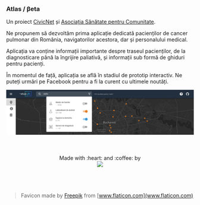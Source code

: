 ### Atlas / βeta

Un proiect [CivicNet](https://civicnet.ro/) și [Asociația Sănătate pentru Comunitate](https://www.facebook.com/SanatatepentruComunitate).

Ne propunem să dezvoltăm prima aplicație dedicată pacienților de cancer pulmonar din România, navigatorilor acestora, dar și personalului medical.

Aplicația va conține informații importante despre traseul pacienților, de la diagnosticare până la îngrijire paliativă, și informații sub formă de ghiduri pentru pacienți.

În momentul de față, aplicația se află în stadiul de prototip interactiv. Ne puteți urmări pe Facebook pentru a fi la curent cu ultimele noutăți.

<img src="screenshot.png" />

<div align="center">
	<br>
	<br>
	<br>
  <div>
    Made with :heart: and :coffee: by
  </div>
  <img src="https://civicnet.ro/CivicNet_Logo.svg" width="170px"/>
  <br>
</div>

<br>
<br>
<br>


> Favicon made by [Freepik](https://www.flaticon.com/authors/freepik) from [www.flaticon.com](www.flaticon.com)
